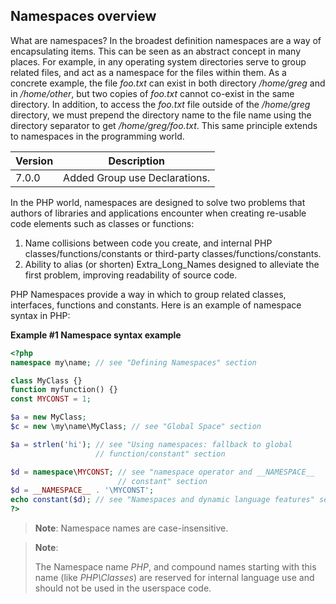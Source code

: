 Namespaces overview
-------------------

What are namespaces? In the broadest definition namespaces are a way of
encapsulating items. This can be seen as an abstract concept in many
places. For example, in any operating system directories serve to group
related files, and act as a namespace for the files within them. As a
concrete example, the file *foo.txt* can exist in both directory
*/home/greg* and in */home/other*, but two copies of *foo.txt* cannot
co-exist in the same directory. In addition, to access the *foo.txt*
file outside of the */home/greg* directory, we must prepend the
directory name to the file name using the directory separator to get
*/home/greg/foo.txt*. This same principle extends to namespaces in the
programming world.

| Version | Description                   |
|---------|-------------------------------|
| 7.0.0   | Added Group use Declarations. |

In the PHP world, namespaces are designed to solve two problems that
authors of libraries and applications encounter when creating re-usable
code elements such as classes or functions:

1.  <span class="simpara"> Name collisions between code you create, and
    internal PHP classes/functions/constants or third-party
    classes/functions/constants. </span>
2.  <span class="simpara"> Ability to alias (or shorten)
    Extra\_Long\_Names designed to alleviate the first problem,
    improving readability of source code. </span>

PHP Namespaces provide a way in which to group related classes,
interfaces, functions and constants. Here is an example of namespace
syntax in PHP:

**Example \#1 Namespace syntax example**

``` php
<?php
namespace my\name; // see "Defining Namespaces" section

class MyClass {}
function myfunction() {}
const MYCONST = 1;

$a = new MyClass;
$c = new \my\name\MyClass; // see "Global Space" section

$a = strlen('hi'); // see "Using namespaces: fallback to global
                   // function/constant" section

$d = namespace\MYCONST; // see "namespace operator and __NAMESPACE__
                        // constant" section
$d = __NAMESPACE__ . '\MYCONST';
echo constant($d); // see "Namespaces and dynamic language features" section
?>
```

> **Note**: <span class="simpara"> Namespace names are case-insensitive.
> </span>

> **Note**:
>
> The Namespace name *PHP*, and compound names starting with this name
> (like *PHP\\Classes*) are reserved for internal language use and
> should not be used in the userspace code.
